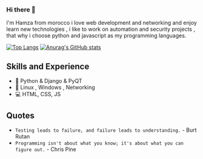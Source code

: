 ### Hi there 👋

I'm Hamza from morocco i love web development and networking and enjoy learn new technologies , i like to work on automation and security projects , that why i choose python and javascript as my programming languages.

[![Top Langs](https://github-readme-stats.vercel.app/api/top-langs/?username=HamzaOPLEX&hide=jinja,shell&theme=tokyonight)](https://github.com/HamzaOPLEX)
[![Anurag's GitHub stats](https://github-readme-stats.vercel.app/api?username=HamzaOPLEX&theme=tokyonight&show_icons=true)](https://github.com/HamzaOPLEX)

## Skills and Experience
* 🐍 Python & Django & PyQT
* 🌌 Linux , Windows , Networking
* 💻 HTML, CSS, JS

## Quotes

* `Testing leads to failure, and failure leads to understanding.` - Burt Rutan
* `Programming isn't about what you know; it's about what you can figure out.` - Chris Pine

